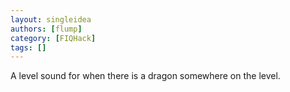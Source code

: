 ```yaml
---
layout: singleidea
authors: [flump]
category: [FIQHack]
tags: []
---
```

A level sound for when there is a dragon somewhere on the level.
